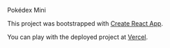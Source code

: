 Pokédex Mini

This project was bootstrapped with [Create React App](https://github.com/facebook/create-react-app).

You can play with the deployed project at [Vercel](https://pokedex.halljosh.vercel.app/).
